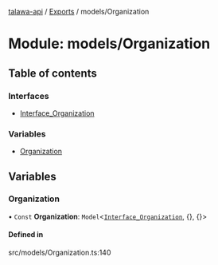 [talawa-api](../README.md) / [Exports](../modules.md) / models/Organization

# Module: models/Organization

## Table of contents

### Interfaces

- [Interface\_Organization](../interfaces/models_Organization.Interface_Organization.md)

### Variables

- [Organization](models_Organization.md#organization)

## Variables

### Organization

• `Const` **Organization**: `Model`\<[`Interface_Organization`](../interfaces/models_Organization.Interface_Organization.md), \{}, \{}\>

#### Defined in

src/models/Organization.ts:140

